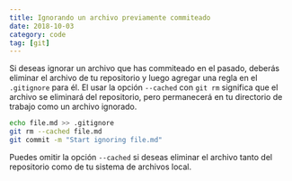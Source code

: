 ```yaml
---
title: Ignorando un archivo previamente commiteado
date: 2018-10-03
category: code
tag: [git]
---
```


Si deseas ignorar un archivo que has commiteado en el pasado, deberás eliminar el archivo de tu repositorio y luego agregar una regla en el `.gitignore` para él. El usar la opción `--cached` con `git rm` significa que el archivo se eliminará del repositorio, pero permanecerá en tu directorio de trabajo como un archivo ignorado.

```bash
echo file.md >> .gitignore
git rm --cached file.md
git commit -m "Start ignoring file.md"
```

Puedes omitir la opción `--cached` si deseas eliminar el archivo tanto del repositorio como de tu sistema de archivos local.
